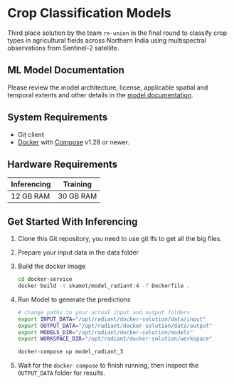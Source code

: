 # Crop Classification Models

Third place solution by the team `re-union` in the final round to classify crop types in agricultural fields across Northern India using multispectral observations from Sentinel-2 satellite. 

## ML Model Documentation

Please review the model architecture, license, applicable spatial and temporal extents
and other details in the [model documentation](/full_solution/README.md).

## System Requirements

* Git client
* [Docker](https://www.docker.com/) with
    [Compose](https://docs.docker.com/compose/) v1.28 or newer.

## Hardware Requirements

|Inferencing|Training|
|-----------|--------|
|12 GB RAM | 30 GB RAM|

## Get Started With Inferencing

1. Clone this Git repository, you need to use git lfs to get all the big files.

2. Prepare your input data in the data folder

3. Build the docker image

    ```bash
    cd docker-service
    docker build -t skamot/model_radiant:4 -f Dockerfile .
    ```

4. Run Model to generate the predictions

    ```bash
    # change paths to your actual input and output folders
    export INPUT_DATA="/opt/radiant/docker-solution/data/input"
    export OUTPUT_DATA="/opt/radiant/docker-solution/data/output"
    export MODELS_DIR="/opt/radiant/docker-solution/models"
    export WORKSPACE_DIR="/opt/radiant/docker-solution/workspace"

    docker-compose up model_radiant_3
    ```

4. Wait for the `docker compose` to finish running, then inspect the
`OUTPUT_DATA` folder for results.
